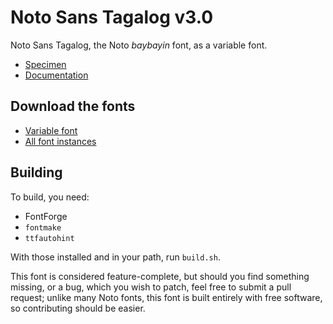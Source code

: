 # Noto Sans Tagalog v3.0

Noto Sans Tagalog, the Noto _baybayin_ font, as a variable font.

* [Specimen](https://raw.githubusercontent.com/ctrlcctrlv/Noto-Sans-Tagalog-v3/master/specimen.pdf)
* [Documentation](https://raw.githubusercontent.com/ctrlcctrlv/Noto-Sans-Tagalog-v3/master/documentation.pdf)

## Download the fonts
* [Variable font](https://github.com/ctrlcctrlv/Noto-Sans-Tagalog-v3/raw/master/dist/NotoSansTagalog[wght].ttf)
* [All font instances](https://github.com/ctrlcctrlv/Noto-Sans-Tagalog-v3/tree/master/dist)

## Building

To build, you need:

* FontForge
* `fontmake`
* `ttfautohint`

With those installed and in your path, run `build.sh`.

This font is considered feature-complete, but should you find something missing, or a bug, which you wish to patch, feel free to submit a pull request; unlike many Noto fonts, this font is built entirely with free software, so contributing should be easier.
